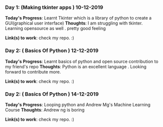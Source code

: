 ### Day 1: (Making tkinter apps ) 10-12-2019

**Today's Progress**: Learnt Tkinter which is a library of python to create a GUI(graphical user interface)
**Thoughts**: I am struggling with tkinter. Learning opensource as well . pretty good feeling

**Link(s) to work**: check my repo. :)

### Day 2: ( Basics Of Python ) 12-12-2019

**Today's Progress**: Learnt basics of python and open source contribution to my friend's repo
**Thoughts**: Python is an excellent language . Looking forward to contribute more.

**Link(s) to work**: check my repo. :)

### Day 2: ( Basics Of Python ) 14-12-2019

**Today's Progress**: Looping python and Andrew Mg's Machine Learning Course
**Thoughts**: Andrew ng is boring

**Link(s) to work**: check my repo. :)
